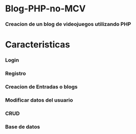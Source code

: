 # Blog-PHP-no-MCV

### Creacion de un blog de videojuegos utilizando PHP

# Caracteristicas
### Login
### Registro
### Creacion de Entradas o blogs
### Modificar datos del usuario
### CRUD 
### Base de datos 
